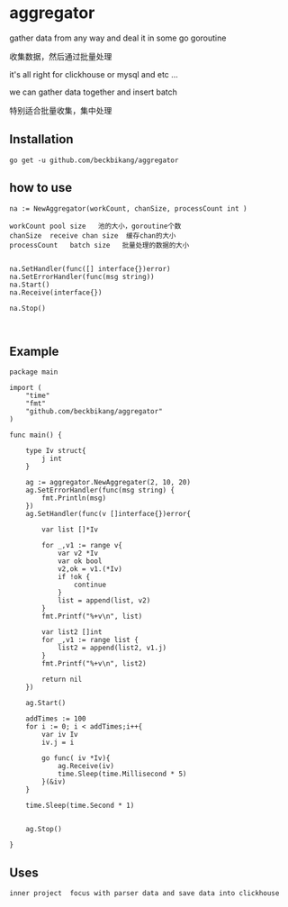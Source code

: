 # aggregator


gather data from any way and deal it in some go goroutine

收集数据，然后通过批量处理


it's all right for clickhouse  or mysql and etc ...


we can gather data together and insert batch

特别适合批量收集，集中处理


## Installation

```
go get -u github.com/beckbikang/aggregator
```

## how to use

```
na := NewAggregator(workCount, chanSize, processCount int )

workCount pool size   池的大小，goroutine个数
chanSize  receive chan size  缓存chan的大小
processCount   batch size   批量处理的数据的大小


na.SetHandler(func([] interface{})error)
na.SetErrorHandler(func(msg string))
na.Start()
na.Receive(interface{})

na.Stop()



```

## Example

```
package main

import (
	"time"
	"fmt"
	"github.com/beckbikang/aggregator"
)

func main() {

	type Iv struct{
		j int
	}

	ag := aggregator.NewAggregater(2, 10, 20)
	ag.SetErrorHandler(func(msg string) {
		fmt.Println(msg)
	})
	ag.SetHandler(func(v []interface{})error{

		var list []*Iv

		for _,v1 := range v{
			var v2 *Iv
			var ok bool
			v2,ok = v1.(*Iv)
			if !ok {
				continue
			}
			list = append(list, v2)
		}
		fmt.Printf("%+v\n", list)

		var list2 []int
		for _,v1 := range list {
			list2 = append(list2, v1.j)
		}
		fmt.Printf("%+v\n", list2)

		return nil
	})

	ag.Start()

	addTimes := 100
	for i := 0; i < addTimes;i++{
		var iv Iv
		iv.j = i

		go func( iv *Iv){
			ag.Receive(iv)
			time.Sleep(time.Millisecond * 5)
		}(&iv)
	}

	time.Sleep(time.Second * 1)


	ag.Stop()

}

```

## Uses

```
inner project  focus with parser data and save data into clickhouse

```


